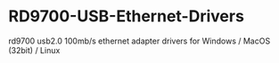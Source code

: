 # RD9700-USB-Ethernet-Drivers
rd9700 usb2.0 100mb/s ethernet adapter drivers for Windows / MacOS (32bit) / Linux
